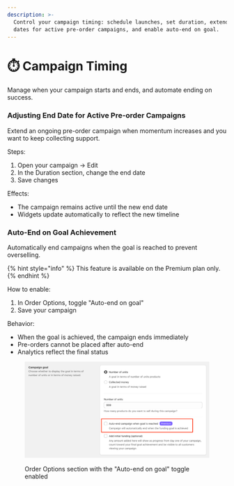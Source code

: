 ```yaml
---
description: >-
  Control your campaign timing: schedule launches, set duration, extend end
  dates for active pre-order campaigns, and enable auto-end on goal.
---
```


# ⏱️ Campaign Timing

Manage when your campaign starts and ends, and automate ending on success.

### Adjusting End Date for Active Pre-order Campaigns

Extend an ongoing pre-order campaign when momentum increases and you want to keep collecting support.

Steps:

1. Open your campaign → Edit
2. In the Duration section, change the end date
3. Save changes

Effects:

* The campaign remains active until the new end date
* Widgets update automatically to reflect the new timeline



### Auto-End on Goal Achievement

Automatically end campaigns when the goal is reached to prevent overselling.

{% hint style="info" %}
This feature is available on the Premium plan only.
{% endhint %}

How to enable:

1. In Order Options, toggle "Auto-end on goal"
2. Save your campaign

Behavior:

* When the goal is achieved, the campaign ends immediately
* Pre-orders cannot be placed after auto-end
* Analytics reflect the final status

<figure><img src="https://raw.githubusercontent.com/entwoska/Fundpop-docs/main/.gitbook/assets/campaign-management-campaign-timing--order-options-auto-end-on-goal-enabled--v20250922.png" alt="Order Options section with the Auto-end on goal toggle enabled"><figcaption><p>Order Options section with the "Auto-end on goal" toggle enabled</p></figcaption></figure>


